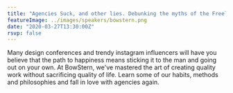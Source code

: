 ```yaml
---
title: "Agencies Suck, and other lies. Debunking the myths of the Freelance Industrial Complex."
featureImage: ../images/speakers/bowstern.png
date: "2020-03-27T13:30:00Z"
rsvp: false
---
```

Many design conferences and trendy instagram influencers will have you believe that the path to happiness means sticking it to the man and going out on your own. At BowStern, we've mastered the art of creating quality work without sacrificing quality of life. Learn some of our habits, methods and philosophies and fall in love with agencies again.

